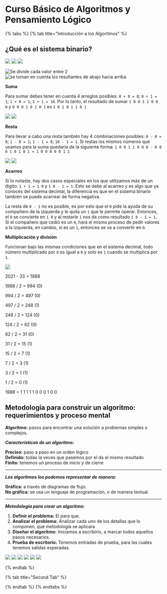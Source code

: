 # Curso Básico de Algoritmos y Pensamiento Lógico

{% tabs %}
{% tab title="Introducción a los Algoritmos" %}
## ¿Qué es el sistema binario?

![](../.gitbook/assets/slides-de-algoritmos-y-pensamiento-logico\_12accec1-3e35-438e-a738-dbc3b7257b8410241024\_15.jpg) ![](../.gitbook/assets/slides-de-algoritmos-y-pensamiento-logico\_12accec1-3e35-438e-a738-dbc3b7257b8410241024\_16.jpg) ![](../.gitbook/assets/slides-de-algoritmos-y-pensamiento-logico\_12accec1-3e35-438e-a738-dbc3b7257b8410241024\_17.jpg)

![Se divide cada valor entre 2](../.gitbook/assets/slides-de-algoritmos-y-pensamiento-logico\_12accec1-3e35-438e-a738-dbc3b7257b8410241024\_24.jpg) ![se toman en cuenta los resultantes de abajo hacia arriba](../.gitbook/assets/slides-de-algoritmos-y-pensamiento-logico\_12accec1-3e35-438e-a738-dbc3b7257b8410241024\_25.jpg)

**Suma**

Para sumar debes tener en cuenta 4 arreglos posibles: `0 + 0 = 0`; `0 + 1 = 1`; `1 + 0 = 1`; `1 + 1 = 10`. Por lo tanto, el resultado de sumar `1 0 0 1 1 0 0 0` y `0 0 0 1 0 1 0 1` es `1 0 1 0 1 1 0 1`

![](<../.gitbook/assets/slides-de-algoritmos-y-pensamiento-logico\_12accec1-3e35-438e-a738-dbc3b7257b8410241024\_28 (1).jpg>) ![](<../.gitbook/assets/slides-de-algoritmos-y-pensamiento-logico\_12accec1-3e35-438e-a738-dbc3b7257b8410241024\_29 (2).jpg>)

**Resta**

Para llevar a cabo una resta también hay 4 combinaciones posibles: `0 - 0 = 0`; `1 - 0 = 1`; `1 - 1 = 0`; `10 - 1 = 1`. Si restas los mismos números que usamos para la suma quedaría de la siguiente forma: `1 0 0 1 1 0 0 0 - 0 0 0 1 0 1 0 1 = 1 0 0 0 0 0 1 1`

![](../.gitbook/assets/slides-de-algoritmos-y-pensamiento-logico\_12accec1-3e35-438e-a738-dbc3b7257b8410241024\_31.jpg) ![](../.gitbook/assets/slides-de-algoritmos-y-pensamiento-logico\_12accec1-3e35-438e-a738-dbc3b7257b8410241024\_32.jpg)

**Acarreo**

Si lo notaste, hay dos casos especiales en los que utilizamos más de un dígito: `1 + 1 = 1 0` y `1 0 - 1 = 1`. Esto se debe al acarreo y es algo que ya conoces del sistema decimal, la diferencia es que en el sistema binario también se puede acarrear de forma negativa.

La resta de `0 - 1` no es posible, es por esto que el `0` pide la ayuda de su compañero de la izquierda y le quita un `1` que le permite operar. Entonces, el `0` se convierte en `1 0` y al restarle `1` nos da como resultado `1 0 - 1 = 1`. Si el compañero que cedió es un `0`, hará el mismo proceso de pedir valores a la izquierda, en cambio, si es un `1`, entonces se va a convertir en `0`.

**Multiplicación y división**

Funcionan bajo las mismas condiciones que en el sistema decimal, todo número multiplicado por `0` es igual a `0` y solo es `1` cuando se multiplica por `1`.

![](../.gitbook/assets/slides-de-algoritmos-y-pensamiento-logico\_12accec1-3e35-438e-a738-dbc3b7257b8410241024\_34.jpg)

2021 - 33 = 1988

1988 / 2 = 994 (0)

994 / 2 = 497 (0)

497 / 2 = 248 (1)

248 / 2 = 124 (0)

124 / 2 = 62 (0)

62 / 2 = 31 (0)

31 / 2 = 15 (1)

15 / 2 = 7 (1)

7 / 2 = 3 (1)

3 / 2 = 1 (1)

1 / 2 = 0 (1)

1988  = 1 1 1 1 1 0 0 0 1 0 0



## Metodología para construir un algoritmo: requerimientos y proceso mental



**Algoritmo:** pasos para encontrar una solución a problemas simples o complejos.

_**Características de un algoritmo:**_

**Preciso:** paso a paso en un orden lógico\
**Definido:** todas la veces que pasemos por el da el mismo resultado\
**Finito:** tenemos un proceso de inicio y de cierre

***

_**Los algoritmos los podemos representar de manera:**_

**Gráfica:** a través de diagramas de flujo.\
**No gráfica:** se usa un lenguaje de programación, o de manera textual.

***

_**Metodología para crear un algoritmo:**_

1. **Definir el problema:** El para que.
2. **Analizar el problema:** Analizar cada uno de los detallas que lo componen, que metodología se aplicara
3. **Diseñar el algoritmo:** Iniciamos a escribirlo, a marcar todos aquellos pasos necesarios.
4. **Prueba de escritorio:** Tenemos entradas de prueba, para las cuales tenemos salidas esperadas.

![](<../.gitbook/assets/slides-de-algoritmos-y-pensamiento-logico\_12accec1-3e35-438e-a738-dbc3b7257b8410241024\_44 (1).jpg>) ![](<../.gitbook/assets/slides-de-algoritmos-y-pensamiento-logico\_12accec1-3e35-438e-a738-dbc3b7257b8410241024\_45 (1).jpg>) ![](../.gitbook/assets/slides-de-algoritmos-y-pensamiento-logico\_12accec1-3e35-438e-a738-dbc3b7257b8410241024\_46.jpg) ![](../.gitbook/assets/slides-de-algoritmos-y-pensamiento-logico\_12accec1-3e35-438e-a738-dbc3b7257b8410241024\_47.jpg) ![](../.gitbook/assets/slides-de-algoritmos-y-pensamiento-logico\_12accec1-3e35-438e-a738-dbc3b7257b8410241024\_48.jpg) ![](../.gitbook/assets/slides-de-algoritmos-y-pensamiento-logico\_12accec1-3e35-438e-a738-dbc3b7257b8410241024\_49.jpg)


{% endtab %}

{% tab title="Second Tab" %}

{% endtab %}
{% endtabs %}



